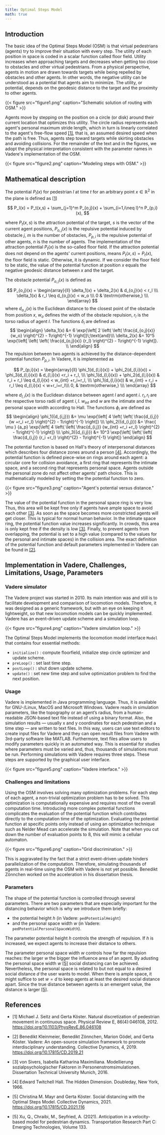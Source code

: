 ```yaml
---
title: Optimal Steps Model
math: true
---
```


## Introduction

The basic idea of the Optimal Steps Model (OSM) is that virtual pedestrians (agents) try to improve their situation with every step. The utility of each position in space is coded in a scalar function called floor field. Utility increases when approaching targets and decreases when getting too close to obstacles and other virtual pedestrians. From a physical perspective, agents in motion are drawn towards targets while being repelled by obstacles and other agents.
In other words, the negative utility can be understood as a potential that agents aim to minimize.
The utility, or potential, depends on the geodesic distance to the target and the proximity to other agents.

{{< figure src="figure1.png" caption="Schematic solution of routing with OSM." >}}


Agents move by stepping on the position on a circle (or disk) around their current location that optimizes this utility. 
The circle radius represents each agent's personal maximum stride length, which in turn is linearly correlated to the agent's free-flow speed [[1]](#Seitz2012), that is, an assumed desired speed when the path is free. Thus, agents step toward targets while skirting obstacles and avoiding collisions. 
For the remainder of the text and in the figures, we adopt the physical interpretation consistent with the parameter names in Vadere's implementation of the OSM.


{{< figure src="figure2.png" caption="Modeling steps with OSM." >}}

## Mathematical description


The potential $P_l(x)$ for pedestrian $l$ at time $t$ for an arbitrary point $x \in \mathbb{R}^2$ in the  plane is defined as [[1]](#Seitz2012)

$$
P_l(x) = P_t(x,s) + \sum_{j=1}^m P_{o,j}(x) + \sum_{i=1,i\neq l}^n P_{p,i}(x),
$$

where $P_t(x,s)$ is the attraction potential of the target, $s$ is the vector of the current agent positions, $P_{o,j}(x)$ is the repulsive potential induced by obstacle $j$, $m$ is the number of obstacles, $P_{p,i}$ is the repulsive potential of other agents, $n$ is the number of agents. The implementation of the attraction potential $P_t(x)$ is the so-called floor field. If the attraction potential does not depend on the agents' current positions, means $P_t(x,s)=P_t(x)$, the floor field is static. Otherwise, it is dynamic.
If we consider the floor field to be static, the value of the potential function at position $x$ equals the negative geodesic distance between $x$ and the target.

The obstacle potential $P_{o,j}(x)$ is defined as 

<!-- $$ -->
<!-- \begin{eqnarray} -->
<!-- P_{o,j}(x) = \left\{ -->
<!-- \begin{array}{ll} -->
<!-- \delta_1(x) + \delta_2(x) & d_{o,j}(x) < r_l \\\ -->
<!-- \delta_1(x)  & r_l \leq d_{o,j}(x) < w_o \\\ -->
<!-- 0 & \, \textrm{otherwise,} \\\ -->
<!-- \end{array} -->
<!-- \right. -->
<!-- \end{eqnarray} -->
<!-- $$ -->

$$
P_{o,j}(x) =
\begin{array}{ll}
\delta_1(x) + \delta_2(x) & d_{o,j}(x) < r_l \\\
\delta_1(x)  & r_l \leq d_{o,j}(x) < w_o \\\
0 &  \textrm{otherwise,} \\\
\end{array}
$$
where $d_{o,j}(x)$ is the Euclidean distance to the closest point of the obstacle from position $x$, $w_o$ defines the width of the obstacle repulsion, $r_l$ is the torso radius of agent $l$. The functions $\delta_i$ are defined as
$$
\begin{align}
\delta_1(x) &= 6 \exp{\left[ 2 \left( \left(  \frac{d_{o,j}(x)} {w_o} \right)^{2} - 1\right)^{-1} \right]}\;\text{and}\\\
\delta_2(x) &= 10^5 \exp{\left[ \left( \left(  \frac{d_{o,j}(x)} {r_l} \right)^{2} - 1\right)^{-1} \right]}. \\
\end{align}
$$
The repulsion between two agents is achieved by the distance-dependent potential function $P_{p,i}$. In Vadere, it is implemented as

$$
P_{p,i}(x) = 
\begin{array}{ll}
\phi_1(d_{l,i}(x)) + \phi_2(d_{l,i}(x)) + \phi_3(d_{l,i}(x)) & d_{l,i}(x) <r_i + r_l, \\\
\phi_1(d_{l,i}(x)) + \phi_2(d_{l,i}(x)) & r_i + r_l \leq d_{l,i}(x) < w_{int}  +r_i+r_l, \\\
\phi_1(d_{l,i}(x))  & w_{int} + r_i + r_l \leq  d_{l,i}(x) < w+r_i+r_l\\\
0, & \textrm{otherwise,} \\\
\end{array}
$$

where $d_{l,i}(x)$ is the Euclidean distance between agent $l$  and agent $i$. $r_i, r_l$ are the respective torso radii of agent $i,l$. $w_{int}$ and  $w$ are the intimate and the personal space width according to Hall. The functions $\phi_i$ are defined as
$$
\begin{align}
\phi_1({d_{i,j}}) &= \mu \exp{\left[ 4 \left( \left(  \frac{d_{i,j}} {w +r_i +r_l} \right)^{2} - 1\right)^{-1} \right]} \\\
\phi_2({d_{i,j}}) &= \frac{ \mu } {a_p} \exp{\left[ 4 \left( \left(  \frac{d_{i,j}} {w_{int} +r_i +r_l} \right)^{2} - 1\right)^{-1} \right]} \\\
\phi_3({d_{i,j}}) &= 10^3 \exp{\left[ \left( \left(  \frac{d_{i,j}} {r_i +r_l} \right)^{2} - 1\right)^{-1} \right]}
\end{align}
$$

The potential function is based on Hall's theory of interpersonal distances which describes four distance zones around a person [[4]](#Hall). Accordingly, the potential function is defined piece-wise on rings around each agent: a circular core for collision avoidance, a first ring that represents the intimate space, and a second ring that represents personal space. Agents outside the personal zone do not affect other agents' path choice. This is mathematically modeled by setting the  the potential function to zero.


{{< figure src="figure3.png" caption="Agent's potential versus distance." >}}


The value of the potential function in the personal space ring is very low. Thus, this area will be kept free only if agents have ample space to avoid each other [[3]](#Sivers2016). As soon as the space becomes more constricted agents will get closer. This is typical for normal human behavior. In the intimate space ring, the potential function value increases significantly. In crowds, this area is only kept free if the density is low [[3]](#Sivers2016). Finally, to prevent agents from overlapping, the potential is set to a high value (compared to the values for the personal and intimate spaces) in the collision area. The exact definition of the potential function and default parameters implemented in Vadere can be found in [[2]](#Kleinmeier2019).


## Implementation in Vadere, Challenges, Limitations, Usage, Parameters


### Vadere simulator

The Vadere project was started in 2010. Its main intention was and still is to facilitate development and comparison of locomotion models. Therefore, it was designed as a generic framework, but with an eye on keeping it lightweight, so that new locomotion models can be quickly implemented. Vadere has an event-driven update scheme and a simulation loop.

{{< figure src="figure4.png" caption="Vadere simulation loop." >}}


The Optimal Steps Model implements the locomotion model interface ```Model``` that contains four essential methods:
- `initialize()` : compute floorfield, initialize step circle optimizer and update scheme.
- `preLoop()` : set last time step.
- `postLoop()` : shut down update scheme.
- `update()` : set new time step and solve optimization problem to find the next position.

### Usage

Vadere is implemented in Java programming language. Thus, it is available for GNU-/Linux, MacOS and Microsoft Windows. Vadere reads in simulation parameters, like the topography or an agent’s radius, from a human-readable JSON-based text file instead of using a binary format. Also, the simulation results — usually x and y coordinates for each pedestrian and a time step — are written to text files. In this way, users can use text editors to create input files for Vadere and they can open result files from Vadere with 3rd-party software like MATLAB. Furthermore, text files allow users to modify parameters quickly in an automated way. This is essential for studies where parameters must be varied and, thus, thousands of simulations must be run. Performing simulations with Vadere requires three steps. These steps are supported by the graphical user interface. 

{{< figure src="figure5.png" caption="Vadere interface." >}}



### Challenges and limitations
Using the OSM involves solving many optimization problems. For each step of each agent, a non-trivial optimization problem has to be solved. This optimization is computationally expensive and requires most of the overall computation time. Introducing more complex potential functions complicates the evaluation of the potential function which contributes directly to the computation time of the optimization. Evaluating the potential function at specific points only instead of using an optimization technique such as Nelder Mead can accelerate the simulation. Note that when you cut down the number of evaluation points to 8, this will mimic a cellular automaton.

{{< figure src="figure6.png" caption="Grid discrimination." >}}



This is aggravated by the fact that a strict event-driven update hinders parallelization of the computation. Therefore, simulating thousands of agents in real-time using the OSM with Vadere is not yet possible. Benedikt Zönnchen worked on the acceleration in his dissertation thesis. 


### Parameters
The shape of the potential function is controlled through several parameters. There are two parameters that are especially important for the distancing behavior which is why we introduce them briefly: 
- the potential height $h$ (in Vadere: `pedPotentialHeight`) 
- and the personal space width $w$ (in Vadere: `pedPotentialPersonalSpaceWidth`). 

The parameter potential height $h$ controls the strength of repulsion. If $h$ is increased, we expect agents to increase their distance to others. 

The parameter personal space width $w$ controls how far the repulsion reaches: the larger $w$ the bigger the influence area of an agent. By adusting the personal space width $w$  [[5]](#Mayr2021) social distancing can be achieved. Nevertheless, the personal space is related to but not equal to a desired social distance $d$ the user wants to model. When there is ample space, it might suffice to set $w = d$ to keep agents at least the desired social distance apart. Since the true distance between agents is an emergent value, the distance is larger [[5]](#Mayr2021). 



## References

- <a name="Seitz2012"></a>[1] Michael J. Seitz and Gerta Köster. Natural discretization of pedestrian movement in continuous space. Physical Review E, 86(4):046108, 2012.
  <br/>https://doi.org/10.1103/PhysRevE.86.046108
  
- <a name="Kleinmeier2019"></a>[2] Benedikt Kleinmeier, Benedikt Zönnchen, Marion Gödel, and Gerta Köster. Vadere: An open-source simulation framework to promote interdisciplinary understanding. Collective Dynamics, 4, 2019.
  <br/>https://doi.org/10.17815/CD.2019.21 

- <a name="Sivers2016"></a>[3] von Sivers, Isabella Katharina Maximiliana. Modellierung sozialpsychologischer Faktoren in Personenstromsimulationen. Dissertation Technical University Munich, 2016.

- <a name="Hall1966"></a>[4] Edward Twitchell Hall. The Hidden Dimension. Doubleday, New York, 1966.

- <a name="Mayr2021"></a>[5] Christina M. Mayr and Gerta Köster. Social distancing with the Optimal Steps Model. Collective Dynamics, 2021.
  <br/>https://doi.org/10.17815/CD.2021.116

- <a name="Xu2021"></a>[5] Xu, Q., Chraibi, M., Seyfried, A. (2021).
  Anticipation in a velocity-based model for pedestrian dynamics.
  Transportation Research Part C: Emerging Technologies, Volume 133.

